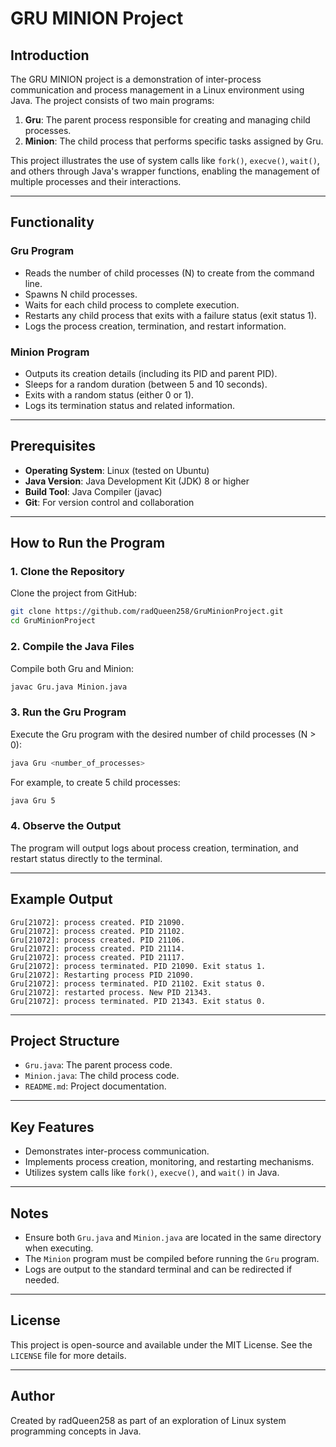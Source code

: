 # GRU MINION Project

## Introduction
The GRU MINION project is a demonstration of inter-process communication and process management in a Linux environment using Java. The project consists of two main programs:

1. **Gru**: The parent process responsible for creating and managing child processes.
2. **Minion**: The child process that performs specific tasks assigned by Gru.

This project illustrates the use of system calls like `fork()`, `execve()`, `wait()`, and others through Java's wrapper functions, enabling the management of multiple processes and their interactions.

---

## Functionality

### Gru Program
- Reads the number of child processes (N) to create from the command line.
- Spawns N child processes.
- Waits for each child process to complete execution.
- Restarts any child process that exits with a failure status (exit status 1).
- Logs the process creation, termination, and restart information.

### Minion Program
- Outputs its creation details (including its PID and parent PID).
- Sleeps for a random duration (between 5 and 10 seconds).
- Exits with a random status (either 0 or 1).
- Logs its termination status and related information.

---

## Prerequisites

- **Operating System**: Linux (tested on Ubuntu)
- **Java Version**: Java Development Kit (JDK) 8 or higher
- **Build Tool**: Java Compiler (javac)
- **Git**: For version control and collaboration

---

## How to Run the Program

### 1. Clone the Repository
Clone the project from GitHub:
```bash
git clone https://github.com/radQueen258/GruMinionProject.git
cd GruMinionProject
```

### 2. Compile the Java Files
Compile both Gru and Minion:
```bash
javac Gru.java Minion.java
```

### 3. Run the Gru Program
Execute the Gru program with the desired number of child processes (N > 0):
```bash
java Gru <number_of_processes>
```
For example, to create 5 child processes:
```bash
java Gru 5
```

### 4. Observe the Output
The program will output logs about process creation, termination, and restart status directly to the terminal.

---

## Example Output
```plaintext
Gru[21072]: process created. PID 21090.
Gru[21072]: process created. PID 21102.
Gru[21072]: process created. PID 21106.
Gru[21072]: process created. PID 21114.
Gru[21072]: process created. PID 21117.
Gru[21072]: process terminated. PID 21090. Exit status 1.
Gru[21072]: Restarting process PID 21090.
Gru[21072]: process terminated. PID 21102. Exit status 0.
Gru[21072]: restarted process. New PID 21343.
Gru[21072]: process terminated. PID 21343. Exit status 0.
```

---

## Project Structure
- `Gru.java`: The parent process code.
- `Minion.java`: The child process code.
- `README.md`: Project documentation.

---

## Key Features
- Demonstrates inter-process communication.
- Implements process creation, monitoring, and restarting mechanisms.
- Utilizes system calls like `fork()`, `execve()`, and `wait()` in Java.

---

## Notes
- Ensure both `Gru.java` and `Minion.java` are located in the same directory when executing.
- The `Minion` program must be compiled before running the `Gru` program.
- Logs are output to the standard terminal and can be redirected if needed.

---

## License
This project is open-source and available under the MIT License. See the `LICENSE` file for more details.

---

## Author
Created by radQueen258 as part of an exploration of Linux system programming concepts in Java.

